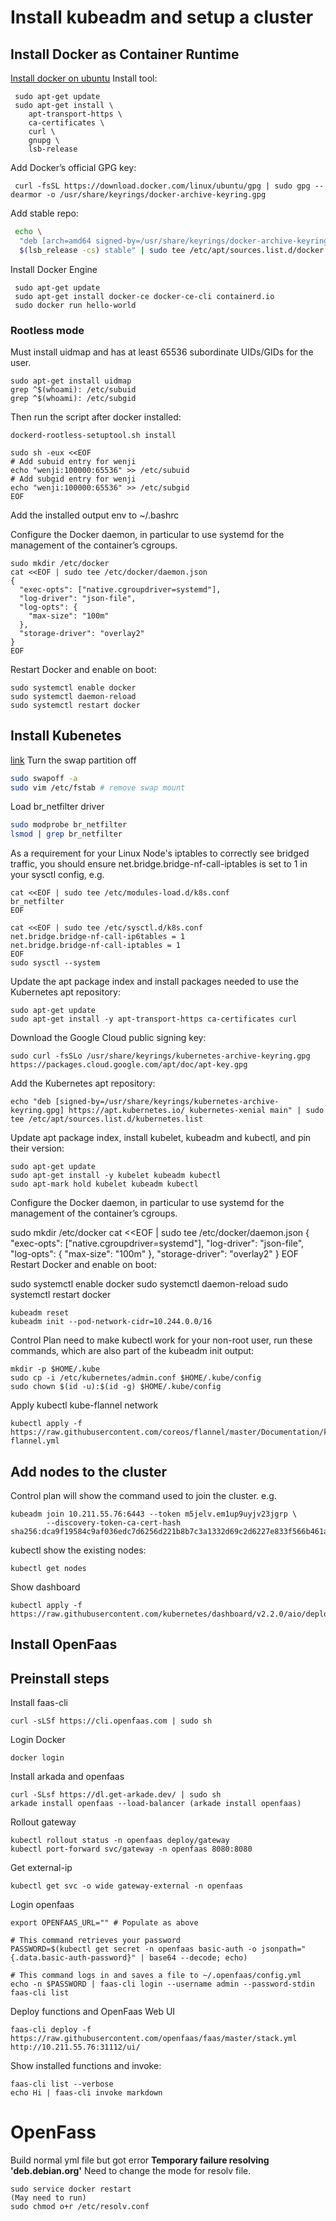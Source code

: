 # Install kubeadm and setup a cluster

## Install Docker as Container Runtime
[Install docker on ubuntu](https://docs.docker.com/engine/install/ubuntu/)
Install tool:
```
 sudo apt-get update
 sudo apt-get install \
    apt-transport-https \
    ca-certificates \
    curl \
    gnupg \
    lsb-release
```
Add Docker’s official GPG key:
```
 curl -fsSL https://download.docker.com/linux/ubuntu/gpg | sudo gpg --dearmor -o /usr/share/keyrings/docker-archive-keyring.gpg
```

Add stable repo:
```bash
 echo \
  "deb [arch=amd64 signed-by=/usr/share/keyrings/docker-archive-keyring.gpg] https://download.docker.com/linux/ubuntu \
  $(lsb_release -cs) stable" | sudo tee /etc/apt/sources.list.d/docker.list > /dev/null
```
Install Docker Engine
```
 sudo apt-get update
 sudo apt-get install docker-ce docker-ce-cli containerd.io
 sudo docker run hello-world
```

### Rootless mode
Must install uidmap and has at least 65536 subordinate UIDs/GIDs for the user.
```
sudo apt-get install uidmap
grep ^$(whoami): /etc/subuid
grep ^$(whoami): /etc/subgid
```
Then run the script after docker installed:
```
dockerd-rootless-setuptool.sh install
```

```
sudo sh -eux <<EOF
# Add subuid entry for wenji
echo "wenji:100000:65536" >> /etc/subuid
# Add subgid entry for wenji
echo "wenji:100000:65536" >> /etc/subgid
EOF
```

Add the installed output env to ~/.bashrc

Configure the Docker daemon, in particular to use systemd for the management of the container’s cgroups.
```
sudo mkdir /etc/docker
cat <<EOF | sudo tee /etc/docker/daemon.json
{
  "exec-opts": ["native.cgroupdriver=systemd"],
  "log-driver": "json-file",
  "log-opts": {
    "max-size": "100m"
  },
  "storage-driver": "overlay2"
}
EOF
```

Restart Docker and enable on boot:
```
sudo systemctl enable docker
sudo systemctl daemon-reload
sudo systemctl restart docker
```

## Install Kubenetes
[link](https://kubernetes.io/docs/setup/production-environment/tools/kubeadm/install-kubeadm/)
Turn the swap partition off
```bash
sudo swapoff -a
sudo vim /etc/fstab # remove swap mount
```

Load br_netfilter driver
```bash
sudo modprobe br_netfilter
lsmod | grep br_netfilter
```
As a requirement for your Linux Node's iptables to correctly see bridged traffic, you should ensure net.bridge.bridge-nf-call-iptables is set to 1 in your sysctl config, e.g.
```
cat <<EOF | sudo tee /etc/modules-load.d/k8s.conf
br_netfilter
EOF

cat <<EOF | sudo tee /etc/sysctl.d/k8s.conf
net.bridge.bridge-nf-call-ip6tables = 1
net.bridge.bridge-nf-call-iptables = 1
EOF
sudo sysctl --system
```

Update the apt package index and install packages needed to use the Kubernetes apt repository:
```
sudo apt-get update
sudo apt-get install -y apt-transport-https ca-certificates curl
```
Download the Google Cloud public signing key:
```
sudo curl -fsSLo /usr/share/keyrings/kubernetes-archive-keyring.gpg https://packages.cloud.google.com/apt/doc/apt-key.gpg
```
Add the Kubernetes apt repository:
```
echo "deb [signed-by=/usr/share/keyrings/kubernetes-archive-keyring.gpg] https://apt.kubernetes.io/ kubernetes-xenial main" | sudo tee /etc/apt/sources.list.d/kubernetes.list
```
Update apt package index, install kubelet, kubeadm and kubectl, and pin their version:
```
sudo apt-get update
sudo apt-get install -y kubelet kubeadm kubectl
sudo apt-mark hold kubelet kubeadm kubectl
```

Configure the Docker daemon, in particular to use systemd for the management of the container’s cgroups.

sudo mkdir /etc/docker
cat <<EOF | sudo tee /etc/docker/daemon.json
{
  "exec-opts": ["native.cgroupdriver=systemd"],
  "log-driver": "json-file",
  "log-opts": {
    "max-size": "100m"
  },
  "storage-driver": "overlay2"
}
EOF
Restart Docker and enable on boot:

sudo systemctl enable docker
sudo systemctl daemon-reload
sudo systemctl restart docker
```
kubeadm reset
kubeadm init --pod-network-cidr=10.244.0.0/16
```

Control Plan need to make kubectl work for your non-root user, run these commands, which are also part of the kubeadm init output:
```
mkdir -p $HOME/.kube
sudo cp -i /etc/kubernetes/admin.conf $HOME/.kube/config
sudo chown $(id -u):$(id -g) $HOME/.kube/config
```
Apply kubectl kube-flannel network
```
kubectl apply -f https://raw.githubusercontent.com/coreos/flannel/master/Documentation/kube-flannel.yml
```

## Add nodes to the cluster
Control plan will show the command used to join the cluster. e.g.
```
kubeadm join 10.211.55.76:6443 --token m5jelv.em1up9uyjv23jgrp \
        --discovery-token-ca-cert-hash sha256:dca9f19584c9af036edc7d6256d221b8b7c3a1332d69c2d6227e833f566b461a
```

kubectl show the existing nodes:
```
kubectl get nodes
```
Show dashboard
```
kubectl apply -f https://raw.githubusercontent.com/kubernetes/dashboard/v2.2.0/aio/deploy/recommended.yaml
```

## Install OpenFaas
## Preinstall steps

Install faas-cli
```
curl -sLSf https://cli.openfaas.com | sudo sh
```
Login Docker
```
docker login
```
Install arkada and openfaas
```
curl -SLsf https://dl.get-arkade.dev/ | sudo sh
arkade install openfaas --load-balancer (arkade install openfaas)
```
Rollout gateway
```
kubectl rollout status -n openfaas deploy/gateway
kubectl port-forward svc/gateway -n openfaas 8080:8080
```
Get external-ip
```
kubectl get svc -o wide gateway-external -n openfaas
```
Login openfaas
```
export OPENFAAS_URL="" # Populate as above

# This command retrieves your password
PASSWORD=$(kubectl get secret -n openfaas basic-auth -o jsonpath="{.data.basic-auth-password}" | base64 --decode; echo)

# This command logs in and saves a file to ~/.openfaas/config.yml
echo -n $PASSWORD | faas-cli login --username admin --password-stdin
faas-cli list
```
Deploy functions and OpenFaas Web UI
```
faas-cli deploy -f https://raw.githubusercontent.com/openfaas/faas/master/stack.yml
http://10.211.55.76:31112/ui/
```
Show installed functions and invoke:
```
faas-cli list --verbose
echo Hi | faas-cli invoke markdown
```

# OpenFass
Build normal yml file but got error **Temporary failure resolving 'deb.debian.org'**
Need to change the mode for resolv file.
```
sudo service docker restart
(May need to run)
sudo chmod o+r /etc/resolv.conf
```
